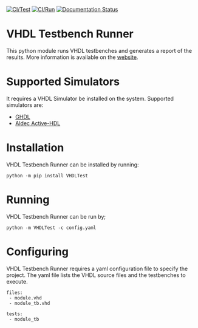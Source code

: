 [![CI/Test](https://github.com/Malcolmnixon/VhdlTest/workflows/CI/Test/badge.svg)](https://github.com/Malcolmnixon/VhdlTest/actions?query=workflow%3ACI%2FTest) [![CI/Run](https://github.com/Malcolmnixon/VhdlTest/workflows/CI/Run/badge.svg)](https://github.com/Malcolmnixon/VhdlTest/actions?query=workflow%3ACI%2FRun) [![Documentation Status](https://readthedocs.org/projects/vhdltest/badge/?version=latest)](https://vhdltest.readthedocs.io/en/latest/?badge=latest)

# VHDL Testbench Runner
This python module runs VHDL testbenches and generates a report of the results.
More information is available on the 
[website](https://vhdltest.readthedocs.io/en/latest/).

# Supported Simulators
It requires a VHDL Simulator be installed on the system. Supported simulators are:
- [GHDL](http://ghdl.free.fr/)
- [Aldec Active-HDL](https://www.aldec.com/en/products/fpga_simulation/active-hdl)

# Installation
VHDL Testbench Runner can be installed by running:
```
python -m pip install VHDLTest
```

# Running
VHDL Testbench Runner can be run by;
```
python -m VHDLTest -c config.yaml
```

# Configuring
VHDL Testbench Runner requires a yaml configuration file to specify the project.
The yaml file lists the VHDL source files and the testbenches to execute.
```
files:
 - module.vhd
 - module_tb.vhd
 
tests:
 - module_tb
```
